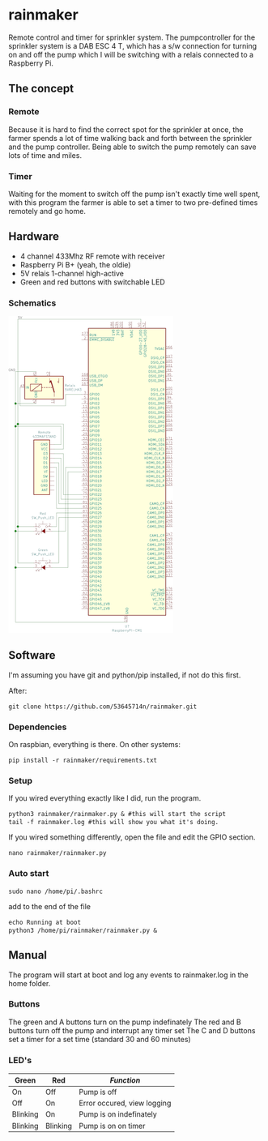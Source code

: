 # rainmaker
Remote control and timer for sprinkler system.
The pumpcontroller for the sprinkler system is a DAB ESC 4 T, which has a s/w connection for turning on and off the pump which I will be switching with a relais connected to a Raspberry Pi.

## The concept
### Remote
Because it is hard to find the correct spot for the sprinkler at once, the farmer spends a lot of time walking back and forth between the sprinkler and the pump controller. Being able to switch the pump remotely can save lots of time and miles.

### Timer
Waiting for the moment to switch off the pump isn't exactly time well spent, with this program the farmer is able to set a timer to two pre-defined times remotely and go home.

## Hardware
- 4 channel 433Mhz RF remote with receiver
- Raspberry Pi B+ (yeah, the oldie)
- 5V relais 1-channel high-active
- Green and red buttons with switchable LED

### Schematics
![schematics, also available in gpio configuration](https://raw.githubusercontent.com/53645714n/rainmaker/master/Rainmaker.png "Schematics")

## Software
I'm assuming you have git and python/pip installed, if not do this first.

After:
```
git clone https://github.com/53645714n/rainmaker.git
```

### Dependencies
On raspbian, everything is there. On other systems:
```
pip install -r rainmaker/requirements.txt
```

### Setup
If you wired everything exactly like I did, run the program.
```
python3 rainmaker/rainmaker.py & #this will start the script
tail -f rainmaker.log #this will show you what it's doing.
```

If you wired something differently, open the file and edit the GPIO section.
```
nano rainmaker/rainmaker.py
```

### Auto start
```
sudo nano /home/pi/.bashrc
```
add to the end of the file
```
echo Running at boot 
python3 /home/pi/rainmaker/rainmaker.py &
```

## Manual
The program will start at boot and log any events to rainmaker.log in the home folder.

### Buttons
The green and A buttons turn on the pump indefinately
The red and B buttons turn off the pump and interrupt any timer set
The C and D buttons set a timer for a set time (standard 30 and 60 minutes)

### LED's
| Green | Red | *Function* |
| --- | --- | --- |
| On | Off | Pump is off |
| Off | On | Error occured, view logging |
| Blinking | On | Pump is on indefinately |
| Blinking | Blinking | Pump is on on timer |
